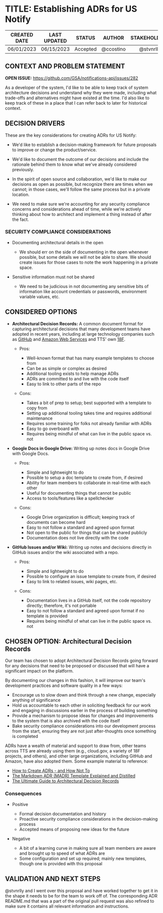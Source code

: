 # TITLE:  Establishing ADRs for US Notify


| CREATED DATE | LAST UPDATED | STATUS | AUTHOR | STAKEHOLDERS |
| :---: | :---: | :---: | :---: | :---: |
| 06/01/2023 | 06/15/2023 | Accepted | @ccostino | @stvnrlly |


## CONTEXT AND PROBLEM STATEMENT

**OPEN ISSUE:** https://github.com/GSA/notifications-api/issues/282

As a developer of the system, I'd like to be able to keep track of system
architecture decisions and understand why they were made, including what
trade-offs and alternatives might have existed at the time. I'd also like to
keep track of these in a place that I can refer back to later for historical
context.


## DECISION DRIVERS

These are the key considerations for creating ADRs for US Notify:

- We'd like to establish a decision-making framework for future proposals to
  improve or change the product/service.

- We'd like to document the outcome of our decisions and include the rationale
  behind them to know what we've already considered previously.

- In the spirit of open source and collaboration, we'd like to make our
  decisions as open as possible, but recognize there are times when we cannot;
  in those cases, we'll follow the same process but in a private location.

- We need to make sure we're accounting for any security compliance concerns
  and considerations ahead of time, while we're actively thinking about how to
  architect and implement a thing instead of after the fact.


### SECURITY COMPLIANCE CONSIDERATIONS

- Documenting architectural details in the open
  - We should err on the side of documenting in the open whenever possible, but
    some details we will not be able to share.  We should create issues for
    those cases to note the work happening in a private space.

- Sensitive information must not be shared
  - We need to be judicious in not documenting any sensitive bits of information
    like account credentials or passwords, environment variable values, etc.


## CONSIDERED OPTIONS

- **Architectural Decision Records:**  A common document format for capturing
  architectural decisions that many development teams have adopted in recent
  years, including at large technology companies such as
  [GitHub](https://adr.github.io/) and [Amazon Web Services](https://docs.aws.amazon.com/prescriptive-guidance/latest/architectural-decision-records/welcome.html) and TTS' own [18F](https://18f.gsa.gov/2021/07/06/architecture_decision_records_helpful_now_invaluable_later/).

  - Pros:
    - Well-known format that has many example templates to choose from
    - Can be as simple or complex as desired
    - Additional tooling exists to help manage ADRs
    - ADRs are committed to and live with the code itself
    - Easy to link to other parts of the repo

  - Cons:
    - Takes a bit of prep to setup; best supported with a template to copy from
    - Setting up additional tooling takes time and requires additional
      maintenance
    - Requires some training for folks not already familiar with ADRs
    - Easy to go overboard with
    - Requires being mindful of what can live in the public space vs. not

- **Google Docs in Google Drive:**  Writing up notes docs in Google Drive with
  Google Docs.

  - Pros:
    - Simple and lightweight to do
    - Possible to setup a doc template to create from, if desired
    - Ability for team members to collaborate in real-time with each other
    - Useful for documenting things that cannot be public
    - Access to tools/features like a spellchecker

  - Cons:
    - Google Drive organization is difficult; keeping track of documents
      can become hard
    - Easy to not follow a standard and agreed upon format
    - Not open to the public for things that can be shared publicly
    - Documentation does not live directly with the code

- **GitHub Issues and/or Wiki:**  Writing up notes and decisions directly in
  GitHub issues and/or the wiki associated with a repo.

  - Pros:
    - Simple and lightweight to do
    - Possible to configure an issue template to create from, if desired
    - Easy to link to related issues, wiki pages, etc.

  - Cons:
    - Documentation lives in a GitHub itself, not the code repository directly;
      therefore, it's not portable
    - Easy to not follow a standard and agreed upon format if no template is
      provided
    - Requires being mindful of what can live in the public space vs. not


## CHOSEN OPTION:  Architectural Decision Records

Our team has chosen to adopt Architectural Decision Records going forward for
any decisions that need to be proposed or discussed that will have a significant
impact on the platform.

By documenting our changes in this fashion, it will improve our team's
development practices and software quality in a few ways:

- Encourage us to slow down and think through a new change, especially anything
  of significance
- Hold us accountable to each other in soliciting feedback for our work and
  engaging in discussions earlier in the process of building something
- Provide a mechanism to propose ideas for changes and improvements to the
  system that is also archived with the code itself
- Bake security compliance considerations into our development process from the
  start, ensuring they are not just after-thoughts once something is completed

ADRs have a wealth of material and support to draw from, other teams across TTS
are already using them (e.g., cloud.gov, a variety of 18F projects, and others),
and other large organizations, including GitHub and Amazon, have also adopted
them.  Some example material to reference:

- [How to Create ADRs - and How Not To](https://www.ozimmer.ch/practices/2023/04/03/ADRCreation.html)
- [The Markdown ADR (MADR) Template Explained and Distilled](https://www.ozimmer.ch/practices/2022/11/22/MADRTemplatePrimer.html)
- [The Ultimate Guide to Architectural Decision Records](https://betterprogramming.pub/the-ultimate-guide-to-architectural-decision-records-6d74fd3850ee)


### Consequences

- Positive
  - Formal decision documentation and history
  - Proactive security compliance considerations in the decision-making process
  - Accepted means of proposing new ideas for the future

- Negative
  - A bit of a learning curve in making sure all team members are aware and
    brought up to speed of what ADRs are
  - Some configuration and set up required; mainly new templates, though one is
    provided with this proposal


## VALIDATION AND NEXT STEPS

@stvnrlly and I went over this proposal and have worked together to get it in
the shape it needs to be for the team to work off of.  The corresponding ADR
README.md that was a part of the original pull request was also refined to make
sure it contains all relevant information and instructions.

